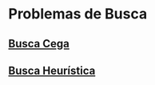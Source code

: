 # Problemas de Busca

## [Busca Cega](./busca-cega/README.md)

## [Busca Heurística](./busca-heurística/README.md)